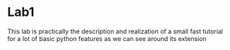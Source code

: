# Lab1
This lab is practically the description and realization of a small fast tutorial
for a lot of basic python features as we can see around its extension
